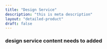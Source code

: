 ```yaml
---
title: "Design Service"
description: "this is meta description"
layout: "detailed-product"
draft: false
---
```


### design service content needs to added
